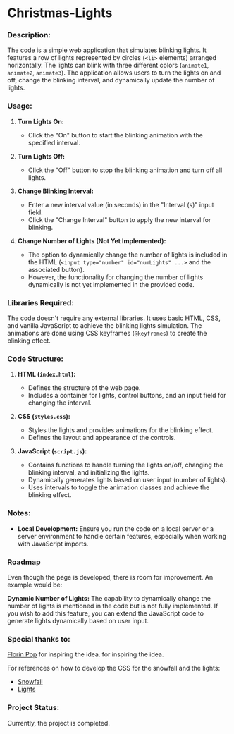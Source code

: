 # Christmas-Lights

### Description:

The code is a simple web application that simulates blinking lights. It features a row of lights represented by circles (`<li>` elements) arranged horizontally. The lights can blink with three different colors (`animate1`, `animate2`, `animate3`). The application allows users to turn the lights on and off, change the blinking interval, and dynamically update the number of lights.

### Usage:

1. **Turn Lights On:**
   - Click the "On" button to start the blinking animation with the specified interval.

2. **Turn Lights Off:**
   - Click the "Off" button to stop the blinking animation and turn off all lights.

3. **Change Blinking Interval:**
   - Enter a new interval value (in seconds) in the "Interval (s)" input field.
   - Click the "Change Interval" button to apply the new interval for blinking.

4. **Change Number of Lights (Not Yet Implemented):**
   - The option to dynamically change the number of lights is included in the HTML (`<input type="number" id="numLights" ...>` and the associated button).
   - However, the functionality for changing the number of lights dynamically is not yet implemented in the provided code.

### Libraries Required:

The code doesn't require any external libraries. It uses basic HTML, CSS, and vanilla JavaScript to achieve the blinking lights simulation. The animations are done using CSS keyframes (`@keyframes`) to create the blinking effect.

### Code Structure:

1. **HTML (`index.html`):**
   - Defines the structure of the web page.
   - Includes a container for lights, control buttons, and an input field for changing the interval.

2. **CSS (`styles.css`):**
   - Styles the lights and provides animations for the blinking effect.
   - Defines the layout and appearance of the controls.

3. **JavaScript (`script.js`):**
   - Contains functions to handle turning the lights on/off, changing the blinking interval, and initializing the lights.
   - Dynamically generates lights based on user input (number of lights).
   - Uses intervals to toggle the animation classes and achieve the blinking effect.

### Notes:

- **Local Development:**
  Ensure you run the code on a local server or a server environment to handle certain features, especially when working with JavaScript imports.

### Roadmap

Even though the page is developed, there is room for improvement. An example would be: 

**Dynamic Number of Lights:**
The capability to dynamically change the number of lights is mentioned in the code but is not fully implemented. If you wish to add this feature, you can extend the JavaScript code to generate lights dynamically based on user input.

### Special thanks to: 

[Florin Pop](https://github.com/florinpop17/app-ideas) for inspiring the idea. for inspiring the idea.

For references on how to develop the CSS for the snowfall and the lights:
- [Snowfall](https://www.youtube.com/watch?v=TCEBh1kqFGA)
- [Lights](https://www.youtube.com/watch?v=Qi1Mb8vqe2U)

### Project Status:

Currently, the project is completed.
